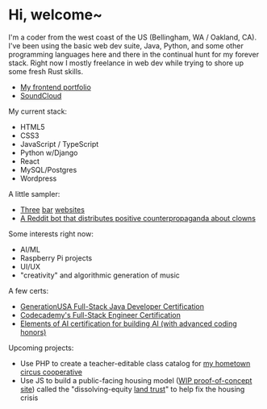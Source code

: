 # Hi, welcome~

I'm a coder from the west coast of the US (Bellingham, WA / Oakland, CA). I've been using the basic web dev suite, Java, Python, and some other programming languages here and there in the continual hunt for my forever stack. Right now I mostly freelance in web dev while trying to shore up some fresh Rust skills.

- [My frontend portfolio](https://www.richardhartnell.com)
- [SoundCloud](https://www.soundcloud.com/dawdust)

My current stack:

- HTML5
- CSS3
- JavaScript / TypeScript
- Python w/Django
- React
- MySQL/Postgres
- Wordpress

A little sampler:

- [Three](https://www.theadmiraltylounge.com) [bar](https://www.bellaciao.bar) [websites](https://www.nachoproblematic.com)
- [A Reddit bot that distributes positive counterpropaganda about clowns](https://github.com/richard-hartnell/clown-bot)

Some interests right now:

- AI/ML
- Raspberry Pi projects
- UI/UX
- "creativity" and algorithmic generation of music

A few certs:

- [GenerationUSA Full-Stack Java Developer Certification](https://www.richardhartnell.com/Richard-Hartnell-Generation-Cert.pdf)
- [Codecademy's Full-Stack Engineer Certification](https://www.richardhartnell.com/Richard-Hartnell-Codecademy-Cert.pdf)
- [Elements of AI certification for building AI (with advanced coding honors)](https://www.richardhartnell.com/Richard-Hartnell-ElementsOfAI-Cert.png)

Upcoming projects:

- Use PHP to create a teacher-editable class catalog for [my hometown circus cooperative](https://www.bellinghamcircusguild.com)
- Use JS to build a public-facing housing model ([WIP proof-of-concept site](https://www.dissolvingequity.org)) called the "dissolving-equity [land trust](https://en.wikipedia.org/wiki/Community_land_trust)" to help fix the housing crisis
